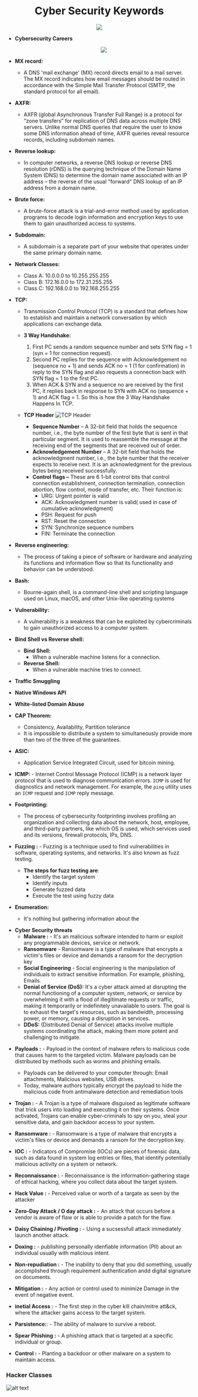 <h1 align = "center">Cyber Security Keywords</h1>
<p align="center"><img align="center" src = "https://kasi.asia/wp-content/uploads/2022/06/CyberSecurity-iStock-1296650655_1900x600_acf_cropped.jpg"></p>



- **Cybersecurity Careers**
    <p align="center"><img align="center" src = "cybersecurity careers.png"></p>


- **MX record:**
    - A DNS 'mail exchange' (MX) record directs email to a mail server. The MX record indicates how email messages should be routed in accordance with the Simple Mail Transfer Protocol (SMTP, the standard protocol for all email).



- **AXFR:**
  - AXFR (global Asynchronous Transfer Full Range) is a protocol for “zone transfers” for replication of DNS data across multiple DNS servers. Unlike normal DNS queries that require the user to know some DNS information ahead of time, AXFR queries reveal resource records, including subdomain names.


- **Reverse lookup:**
    - In computer networks, a reverse DNS lookup or reverse DNS resolution (rDNS) is the querying technique of the Domain Name System (DNS) to determine the domain name associated with an IP address – the reverse of the usual "forward" DNS lookup of an IP address from a domain name.



- **Brute force:**
    - A brute-force attack is a trial-and-error method used by application programs to decode login information and encryption keys to use them to gain unauthorized access to systems.



- **Subdomain:**
    - A subdomain is a separate part of your website that operates under the same primary domain name.



- **Network Classes:**
    - Class A: 10.0.0.0 to 10.255.255.255
    - Class B: 172.16.0.0 to 172.31.255.255
    - Class C: 192.168.0.0 to 192.168.255.255



- **TCP:**
    - Transmission Control Protocol (TCP) is a standard that defines how to establish and maintain a network conversation by which applications can exchange data.
    - **3 Way Handshake:**
        1. First PC sends a random sequence number and sets SYN flag = 1 (syn = 1 for connection request).
        2. Second PC replies for the sequence with Acknowledgement no (sequence no + 1) and sends ACK no = 1 (1 for confirmation) in reply to the SYN flag and also requests a connection back with SYN flag = 1 to the first PC.
        3. When ACK & SYN and a sequence no are received by the first PC, it replies back in response to SYN with ACK no (sequence + 1) and ACK flag = 1.
        So this is how the 3 Way Handshake Happens In TCP.

    - **TCP Header**
        ![TCP Header](https://media.geeksforgeeks.org/wp-content/uploads/TCPSegmentHeader-1.png)
        - **Sequence Number** – A 32-bit field that holds the sequence number, i.e., the byte number of the first byte that is sent in that particular segment. It is used to reassemble the message at the receiving end of the segments that are received out of order.
        - **Acknowledgement Number** – A 32-bit field that holds the acknowledgment number, i.e., the byte number that the receiver expects to receive next. It is an acknowledgment for the previous bytes being received successfully.
        - **Control flags –** These are 6 1-bit control bits that control connection establishment, connection termination, connection abortion, flow control, mode of transfer, etc. Their function is:
            - URG: Urgent pointer is valid
            - ACK: Acknowledgment number is valid( used in case of cumulative acknowledgment)
            - PSH: Request for push
            - RST: Reset the connection
            - SYN: Synchronize sequence numbers
            - FIN: Terminate the connection



- **Reverse engineering:**
    - The process of taking a piece of software or hardware and analyzing its functions and information flow so that its functionality and behavior can be understood.



- **Bash:**
    - Bourne-again shell, is a command-line shell and scripting language used on Linux, macOS, and other Unix-like operating systems



- **Vulnerability:**
    - A vulnerability is a weakness that can be exploited by cybercriminals to gain unauthorized access to a computer system.



- **Bind Shell vs Reverse shell:**
    - **Bind Shell:**
        - When a vulnerable machine listens for a connection.
    - **Reverse Shell:**
        - When a vulnerable machine tries to connect.



- **Traffic Smuggling**
- **Native Windows API**
- **White-listed Domain Abuse**



- **CAP Theorem:**
    - Consistency, Availability, Partition tolerance
    - It is impossible to distribute a system to simultaneously provide more than two of the three of the guarantees.



- **ASIC:**
    - Application Service Integrated Circuit, used for bitcoin mining.

- **ICMP:**    - Internet Control Message Protocol (ICMP) is a network layer protocol that is used to diagnose communication errors. `ICMP` is used for diagnostics and network management. For example, the `ping` utility uses an `ICMP` request and `ICMP` reply message.


- **Footprinting:**
    - The process of cybersecurity footprinting involves profiling an organization and collecting data about the network, host, employee, and third-party partners, like which OS is used, which services used and its versions, firewall protocols, IPs, DNS.

- **Fuzzing :** - Fuzzing is a technique used to find vulnerabilities in software, operating systems, and networks. It's also known as fuzz testing.
    - **The steps for fuzz testing are**: 
        - Identify the target system
        - Identify inputs
        - Generate fuzzed data
        - Execute the test using fuzzy data

- **Enumeration:**
    - It's nothing but gathering information about the


* **Cyber Security threats**
    - **Malware :** - It's an malicious software intended to harm or exploit any programmable devices, service or network.
    - **Ransomware** - Ransomware is a type of malware that encrypts a victim's files or device and demands a ransom for the decryption key
    - **Social Engineering** - Social engineering is the manipulation of individuals to extract sensitive information. For example, phishing, Emails.
    - **Denial of Service (DoS):** It's a cyber attack aimed at disrupting the normal functioning of a computer system, network, or service by overwhelming it with a flood of illegitimate requests or traffic, making it temporarily or indefinitely unavailable to users. The goal is to exhaust the target's resources, such as bandwidth, processing power, or memory, causing a disruption in services.
    - **DDoS:** (Distributed Denial of Service) attacks involve multiple systems coordinating the attack, making them more potent and challenging to mitigate.



- **Payloads :** - Payload in the context of malware refers to malicious code that causes harm to the targeted victim. Malware payloads can be distributed by methods such as worms and phishing emails. 
  - Payloads can be delivered to your computer through: Email attachments, Malicious websites, USB drives. 
  - Today, malware authors typically encrypt the payload to hide the malicious code from antimalware detection and remediation tools


- **Trojan :** - A Trojan is a type of malware disguised as legitimate software that trick users into loading and executing it on their systems. Once activated, Trojans can enable cyber-criminals to spy on you, steal your sensitive data, and gain backdoor access to your system.



- **Ransomware :** - Ransomware is a type of malware that encrypts a victim's files or device and demands a ransom for the decryption key. 


- **IOC :** - Indicators of Compromise (IOCs) are pieces of forensic data, such as data found in system log entries or files, that identify potentially malicious activity on a system or network.


- **Reconnaissance :** - Reconnaissance is the information-gathering stage of ethical hacking, where you collect data about the target system.


- **Hack Value :** - Perceived value or worth of a targate as seen by the attacker

- **Zero-Day Attack / O day attack :** - An attack that occurs before a vendor is aware of flaw or is able to provide a patch for the flaw.

- **Daisy Chaining / Pivoting :** - Using a sucsessfull attack immediately launch another attack.

- **Doxing :** - publishing personally idenfiable information (PII) about an individual usually with malicious intent.

- **Non-repudiation :** - The inability to deny that you did something, usually accomplished through requirement authentication andd digital signature on documents.

- **Mitigation :** - Any action or control used to minimize Damage in the event of negative event.

- **inetial Access :** - The first step in the cyber kill chain/mitre att&ck, where the attacker gains access to the target system.

- **Parsistence:**: - The ability of malware to survive a reboot.

- **Spear Phishing :** - A phishing attack that is targeted at a specific individual or group.

- **Control :** - Planting a backdoor or other malware on a system to maintain access.

### Hacker Classes

![alt text](hackerClass.png)


